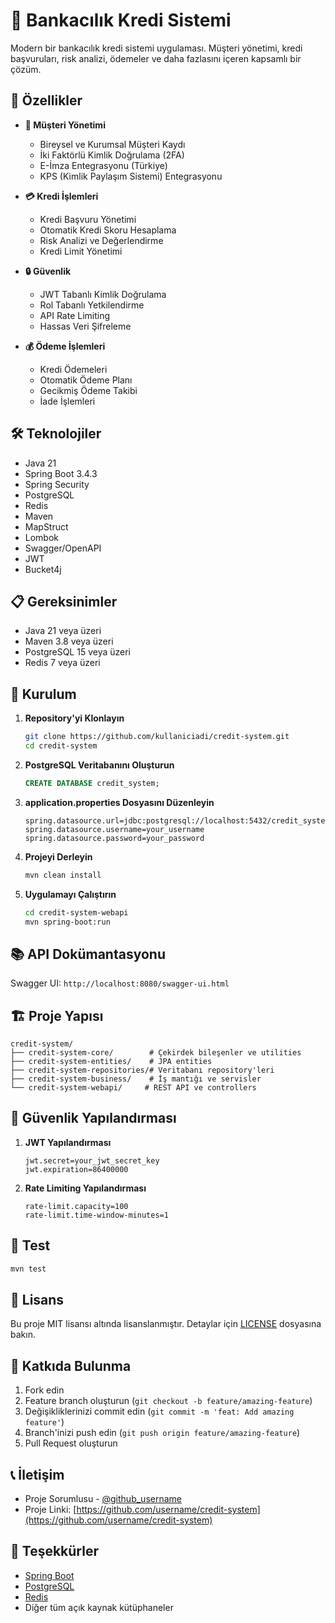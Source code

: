 # 🏦 Bankacılık Kredi Sistemi

Modern bir bankacılık kredi sistemi uygulaması. Müşteri yönetimi, kredi başvuruları, risk analizi, ödemeler ve daha fazlasını içeren kapsamlı bir çözüm.

## 🌟 Özellikler

- **👥 Müşteri Yönetimi**
  - Bireysel ve Kurumsal Müşteri Kaydı
  - İki Faktörlü Kimlik Doğrulama (2FA)
  - E-İmza Entegrasyonu (Türkiye)
  - KPS (Kimlik Paylaşım Sistemi) Entegrasyonu

- **💳 Kredi İşlemleri**
  - Kredi Başvuru Yönetimi
  - Otomatik Kredi Skoru Hesaplama
  - Risk Analizi ve Değerlendirme
  - Kredi Limit Yönetimi

- **🔒 Güvenlik**
  - JWT Tabanlı Kimlik Doğrulama
  - Rol Tabanlı Yetkilendirme
  - API Rate Limiting
  - Hassas Veri Şifreleme

- **💰 Ödeme İşlemleri**
  - Kredi Ödemeleri
  - Otomatik Ödeme Planı
  - Gecikmiş Ödeme Takibi
  - İade İşlemleri

## 🛠️ Teknolojiler

- Java 21
- Spring Boot 3.4.3
- Spring Security
- PostgreSQL
- Redis
- Maven
- MapStruct
- Lombok
- Swagger/OpenAPI
- JWT
- Bucket4j

## 📋 Gereksinimler

- Java 21 veya üzeri
- Maven 3.8 veya üzeri
- PostgreSQL 15 veya üzeri
- Redis 7 veya üzeri

## 🚀 Kurulum

1. **Repository'yi Klonlayın**
   ```bash
   git clone https://github.com/kullaniciadi/credit-system.git
   cd credit-system
   ```

2. **PostgreSQL Veritabanını Oluşturun**
   ```sql
   CREATE DATABASE credit_system;
   ```

3. **application.properties Dosyasını Düzenleyin**
   ```properties
   spring.datasource.url=jdbc:postgresql://localhost:5432/credit_system
   spring.datasource.username=your_username
   spring.datasource.password=your_password
   ```

4. **Projeyi Derleyin**
   ```bash
   mvn clean install
   ```

5. **Uygulamayı Çalıştırın**
   ```bash
   cd credit-system-webapi
   mvn spring-boot:run
   ```

## 📚 API Dokümantasyonu

Swagger UI: `http://localhost:8080/swagger-ui.html`

## 🏗️ Proje Yapısı

```
credit-system/
├── credit-system-core/        # Çekirdek bileşenler ve utilities
├── credit-system-entities/    # JPA entities
├── credit-system-repositories/# Veritabanı repository'leri
├── credit-system-business/    # İş mantığı ve servisler
└── credit-system-webapi/     # REST API ve controllers
```

## 🔑 Güvenlik Yapılandırması

1. **JWT Yapılandırması**
   ```properties
   jwt.secret=your_jwt_secret_key
   jwt.expiration=86400000
   ```

2. **Rate Limiting Yapılandırması**
   ```properties
   rate-limit.capacity=100
   rate-limit.time-window-minutes=1
   ```

## 🧪 Test

```bash
mvn test
```

## 📝 Lisans

Bu proje MIT lisansı altında lisanslanmıştır. Detaylar için [LICENSE](LICENSE) dosyasına bakın.

## 🤝 Katkıda Bulunma

1. Fork edin
2. Feature branch oluşturun (`git checkout -b feature/amazing-feature`)
3. Değişikliklerinizi commit edin (`git commit -m 'feat: Add amazing feature'`)
4. Branch'inizi push edin (`git push origin feature/amazing-feature`)
5. Pull Request oluşturun

## 📞 İletişim

- Proje Sorumlusu - [@github_username](https://github.com/github_username)
- Proje Linki: [https://github.com/username/credit-system](https://github.com/username/credit-system)

## 🙏 Teşekkürler

- [Spring Boot](https://spring.io/projects/spring-boot)
- [PostgreSQL](https://www.postgresql.org/)
- [Redis](https://redis.io/)
- Diğer tüm açık kaynak kütüphaneler 
